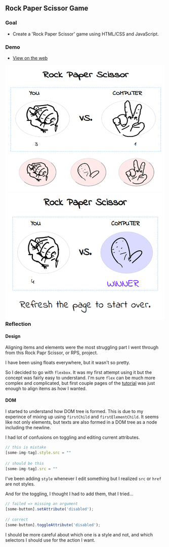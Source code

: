 ## Rock Paper Scissor Game

### Goal
- Create a 'Rock Paper Scissor' game using HTML/CSS and JavaScript.

### Demo
- [View on the web](https://myoiwritescode.github.io/projects/rock-paper-scissor/)

<div>
<a href="#" style="float: left;"><img src="./rps-ip.png" height="400" width="800"/></a>

<a href="#" style="float: right;"><img src="./rps-end.png" height="400" width="800"/></a>
</div>

### Reflection

#### Design
Aligning items and elements were the most struggling part I went through from this Rock Papr Scissor, or RPS, project.

I have been using floats everywhere, but it wasn't so pretty.

So I decided to go with `flexbox`. It was my first attempt using it but the concept was fairly easy to understand.
I'm sure `flex` can be much more complex and complicated, but first couple pages of the [tutorial](https://internetingishard.com/html-and-css/flexbox/) was just enough to align items as how I wanted.

#### DOM
I started to understand how DOM tree is formed. This is due to my experince of mixing up using `firstChild` and `firstElementChild`. It seems like not only elements, but texts are also formed
in a DOM tree as a node including the newline.

I had lot of confusions on toggling and editing current attributes.

```js
// this is mistake
[some-img-tag].style.src = "" 

// should be this
[some-img-tag].src = "" 
```

I've been adding `style` whenever I edit something but I realized `src` or `href` are not styles. 

And for the toggling, I thought I had to add them, that I tried...

```js
// failed => missing an argument
[some-button].setAttribute('disabled');

// correct
[some-button].toggleAttribute('disabled');
```

I should be more careful about which one is a style and not, and which selectors I should use for the action I want.

